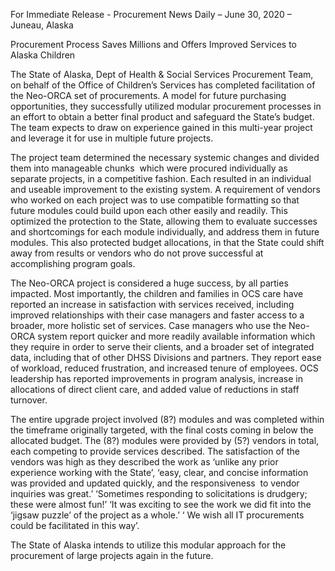 For Immediate Release - Procurement News Daily – June 30, 2020 – Juneau, Alaska

Procurement Process Saves Millions and Offers Improved Services to Alaska Children

The State of Alaska, Dept of Health & Social Services Procurement Team, on behalf of the Office of Children’s Services has completed facilitation of the Neo-ORCA set of procurements. A model for future purchasing opportunities, they successfully utilized modular procurement processes in an effort to obtain a better final product and safeguard the State’s budget. The team expects to draw on experience gained in this multi-year project and leverage it for use in multiple future projects.

The project team determined the necessary systemic changes and divided them into manageable chunks  which were procured individually as separate projects, in a competitive fashion. Each resulted in an individual and useable improvement to the existing system. A requirement of vendors who worked on each project was to use compatible formatting so that future modules could build upon each other easily and readily. This optimized the protection to the State, allowing them to evaluate successes and shortcomings for each module individually, and address them in future modules. This also protected budget allocations, in that the State could shift away from results or vendors who do not prove successful at accomplishing program goals.

The Neo-ORCA project is considered a huge success, by all parties impacted. Most importantly, the children and families in OCS care have reported an increase in satisfaction with services received, including improved relationships with their case managers and faster access to a broader, more holistic set of services. Case managers who use the Neo-ORCA system report quicker and more readily available information which they require in order to serve their clients, and a broader set of integrated data, including that of other DHSS Divisions and partners. They report ease of workload, reduced frustration, and increased tenure of employees. OCS leadership has reported improvements in program analysis, increase in allocations of direct client care, and added value of reductions in staff turnover.

The entire upgrade project involved (8?) modules and was completed within the timeframe originally targeted, with the final costs coming in below the allocated budget. The (8?) modules were provided by (5?) vendors in total, each competing to provide services described. The satisfaction of the vendors was high as they described the work as ‘unlike any prior experience working with the State’, ‘easy, clear, and concise information was provided and updated quickly, and the responsiveness  to vendor inquiries was great.’ ‘Sometimes responding to solicitations is drudgery; these were almost fun!’ ‘It was exciting to see the work we did fit into the ‘jigsaw puzzle’ of the project as a whole.’ ‘ We wish all IT procurements could be facilitated in this way’.

The State of Alaska intends to utilize this modular approach for the procurement of large projects again in the future.
